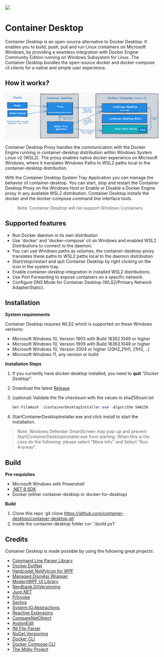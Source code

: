 
[![](https://img.shields.io/github/v/release/container-desktop/container-desktop?label=%20&style=for-the-badge&logo=github)](https://github.com/container-desktop/container-desktop/releases/latest)

# Container Desktop

Container Desktop is an open-source alternative to Docker Desktop. It enables you to build, push, pull and run Linux containers on Microsoft Windows, by providing a seamless integration with Docker Engine Community Edition running on Windows Subsystem for Linux. The Container Desktop bundles the open-source docker and docker-compose cli clients for a native and simple user experience.
## How it works?

![](docs/static/img/container-desktop-overview.png)

Container Desktop Proxy handles the communication with the Docker Engine running in container-desktop distribution within Windows System Linux v2 (WSL2). The proxy enables native docker experience on Microsoft Windows, where it translates Windows Paths to WSL2 paths local to the container-desktop distribution.

With the Container Desktop System Tray Application you can manage the behavior of container-desktop. You can start, stop and restart the Container Desktop Proxy on the Windows Host or Enable or Disable a Docker Engine proxy in any available WSL2 distribution.
Container Desktop installs the docker and the docker-compose command line interface tools.

> Note: Container Desktop will not support Windows Containers.

## Supported features

* Run Docker daemon in its own distribution
* Use 'docker' and 'docker-compose' cli on Windows and enabled WSL2 Distributions to connect to the daemon. 
* You can use Windows paths as volumes, the container-desktop-proxy translates these paths to WSL2 paths local to the daemon distribution
* Start/stop/restart and quit Container Desktop by right clicking on the icon in the system tray.
* Enable container-desktop integration in installed WSL2 distributions.
* Use Port Forwarding to expose containers on a specific network. 
* Configure DNS Mode for Container Desktop (WLS2/Primary Network Adapter/Static).
## Installation

**System requirements**

Container Desktop requires WLS2 which is supported on these Windows versions:

* Microsoft Windows 10, Version 1903 with Build 18362.1049 or higher
* Microsoft Windows 10, Version 1909 with Build 18363.1049 or higher
* Microsoft Windows 10, Version 2004 or higher (20H2,21H1, 21H2, ..)
* Microsoft Windows 11, any version or build

**Installation Steps**

1. If you currently have docker-desktop installed, you need to **quit** *"Docker Desktop"*.
2. Download the latest [Release](https://github.com/container-desktop/container-desktop/releases)
3. (optional) Validate the file checksum  with the values in sha256sum.txt

    ```powershell
    Get-FileHash .\ContainerDesktopInstaller.exe -Algorithm SHA256
    ```

3. StartContainerDesktopInstaller.exe and click install to start the installation.

> Note: Windows Defender SmartScreen may pop-up and prevent StartContainerDesktopInstaller.exe from starting. When this is the case do the following: please select "More Info" and Select "Run Anyway".

## Build

**Pre-requisites**

* Microsoft Windows with Powershell
* [.NET 6 SDK](https://dotnet.microsoft.com/download/dotnet/6.0)
* Docker (either container-desktop or docker-for-desktop)

**Build**

1. Clone this repo 'git clone <https://github.com/container-desktop/container-desktop.git>'
2. Inside the container-desktop folder run '.\build.ps1'

## Credits

Container Desktop is made possible by using the following great projects:

* [Command Line Parser Library](https://github.com/commandlineparser/commandline)
* [Docker.DotNet](https://github.com/dotnet/Docker.DotNet)
* [Hardcodet NotifyIcon for WPF](https://github.com/hardcodet/wpf-notifyicon)
* [Managed DismApi Wrapper](https://github.com/jeffkl/ManagedDism)
* [ModernWPF UI Library](https://github.com/Kinnara/ModernWpf)
* [Nerdbank.GitVersioning](https://github.com/dotnet/Nerdbank.GitVersioning)
* [Json.NET](https://www.newtonsoft.com/json)
* [P/Invoke](https://github.com/dotnet/pinvoke)
* [Serilog](https://serilog.net/)
* [System.IO.Abstractions](https://github.com/System-IO-Abstractions/System.IO.Abstractions)
* [Reactive Extensions](https://github.com/dotnet/reactive)
* [CompareNetObject](https://github.com/GregFinzer/Compare-Net-Objects)
* [AvalonEdit](https://github.com/icsharpcode/AvalonEdit)
* [INI File Parser](https://github.com/rickyah/ini-parser])
* [NuGet.Versioning](https://github.com/NuGet/Home)
* [Docker CLI](https://github.com/docker/cli)
* [Docker Compose CLI](https://github.com/docker/compose-cli)
* [The Moby Project](https://github.com/moby/moby)

